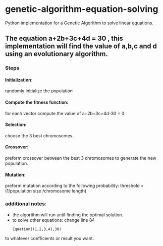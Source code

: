 # genetic-algorithm-equation-solving
Python implementation for a Genetic Algorithm to solve linear equations.
## The equation a+2b+3c+4d = 30 , this implementation will find the value of a,b,c and d using an evolutionary algorithm.
### Steps
#### Initialization: 
randomly initialize the population
#### Compute the fitness function: 
for each vector compute the value of a+2b+3c+4d-30 = 0 
#### Selection: 
choose the 3 best chromosomes.
#### Crossover: 
preform crossover between the best 3 chromosomes to generate the new population. 
#### Mutation: 
preform mutation according to the following probability:
     threshold = (1/population size /chromosome length)

### additional notes:
- the algorithm will run until finding the optimal solution.
- to solve other equations: change line 84 
     ```
     Equation((1,2,3,4),30)
     ```
to whatever coefficients or result you want.

